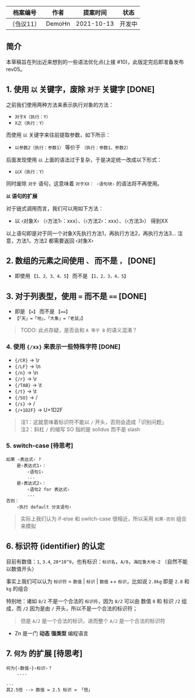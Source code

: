 | 档案编号| 作者| 提案时间 | 状态 |
|:----:|:----:|:----:|:----:|
|〔刍议11〕| DemoHn | 2021-10-13 | 开发中 |

## 简介

本草稿旨在列出近来想到的一些语法优化点(上接 #10)，此版定完后即准备发布 rev05。

## 1. 使用 `以` 关键字，废除 `对于` 关键字 [DONE]

之前我们使用两种方法来表示执行对象的方法：

  - `对于X（执行：Y）`
  - `X之（执行：Y）`

而使用 `以` 关键字来往前提取参数，如下所示：

  - `以参数2（执行：参数1）` 等价于 `（执行：参数1、参数2）`

后面发现使用 `以` 上面的语法过于复杂，于是决定统一改成以下形式：

  - `以X（执行：Y）`
    
同时废除 `对于` 语句，这意味着 `对于XX： ‹语句块›` 的语法将不再使用。

**`以` 语句的扩展**

对于链式调用而言，我们可以用如下方法：

  - 以 ‹对象X› （‹方法1›：xxx）、（‹方法2›：xxx）、（‹方法3›） 得到XX

  以上语句即是对于同一个对象X先执行方法1，再执行方法2，再执行方法3... 注意，方法1，方法2 都需要返回 ‹对象X›

## 2. 数组的元素之间使用 `、` 而不是 `，` [DONE]

- 即使用 `【1、2、3、4、5】` 而不是 `【1，2，3，4，5】`

## 3. 对于列表型，使用 `=` 而不是 `==` [DONE]

- 即是 `【=】` 而不是 `【==】`
- `【「天」=「地」，「大象」=「老鼠」】`

> TODO: 此点存疑，是否会和 `A 等于 B` 的语义混淆？

### 4. 使用 `{/xx}` 来表示一些特殊字符 [DONE]

- `{/CR}` -> \r
- `{/LF}` -> \n
- `{/n}` -> \n
- `{/r}` -> \r
- `{/TAB}` -> \t
- `{/t}` -> \t
- `{/SO}` -> /
- `{/s}` -> /
- `{/+1D2F}` -> U+1D2F

> 注1：这就意味着标识符不能以 `/` 开头，否则会造成「识别问题」  
> 注2：斜杠 `/` 的缩写 SO 指的是 solidus 而不是 slash

### 5. switch-case [待思考]

```
如果 ‹表达式› ? 
    是‹表达式1›：
        ‹语句1›
        ...
    是‹表达式2›：
        ‹语句2 for 表达式›
        ...
否则：
    ‹执行 default 分支语句›
```

> 实际上我们认为 if-else 和 switch-case 很相近，所以采用 `如果-否则` 组合来模拟

## 6. 标识符 (identifier) 的认定

目前有数值：`1`, `3.4`, `28*10^9`，也有标识：`标识名`，`A/8`，`海拉鲁大地-2` （自然不能以数值开头）

事实上我们可以认为 `标识符` = `数值` | `标识` | `数值` ++ `标识`，比如说 `2.8kg` 即是 `2.8` 和 `kg` 的组合

特别地：诸如 `8/2` 不是一个合法的 `标识符`，因为 `8/2` 可以由 数值 `8` 和 标识 `/2` 组成，而 `/2` 因为是由 `/` 开头，所以不是一个合法的标识符；
  > 但是 `A/2` 是一个合法的标识，进而整个 `A/2` 是一个合法的标识符

- Zn 是一门 **动态** **强类型** 编程语言

## 7. `何为` 的扩展 [待思考]

```zn
何为{‹数值›}‹标识›？
    ....

...
其2.5倍 --> 数值 = 2.5 标识 = 「倍」
```
